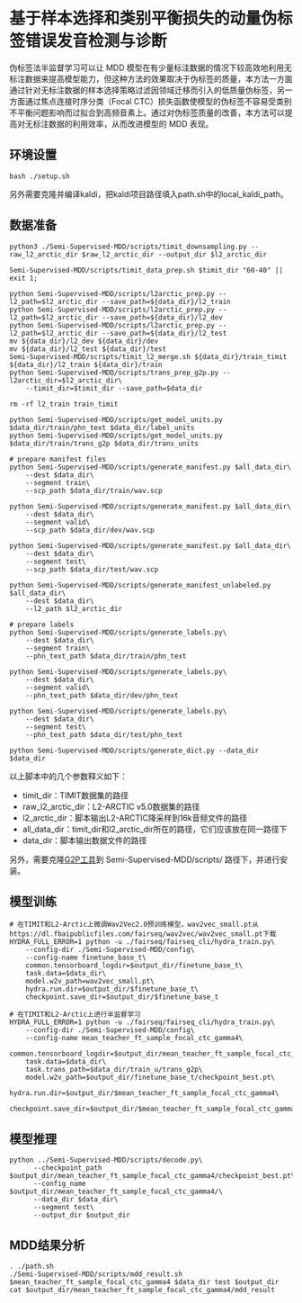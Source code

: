 # 基于样本选择和类别平衡损失的动量伪标签错误发音检测与诊断

伪标签法半监督学习可以让 MDD 模型在有少量标注数据的情况下较高效地利用无标注数据来提高模型能力，但这种方法的效果取决于伪标签的质量，本方法一方面通过针对无标注数据的样本选择策略过滤因领域迁移而引入的低质量伪标签，另一方面通过焦点连接时序分类（Focal CTC）损失函数使模型的伪标签不容易受类别不平衡问题影响而过拟合到高频音素上。通过对伪标签质量的改善，本方法可以提高对无标注数据的利用效率，从而改进模型的 MDD 表现。

## 环境设置

```shell
bash ./setup.sh
```

另外需要克隆并编译kaldi，把kaldi项目路径填入path.sh中的local_kaldi_path。

## 数据准备

```shell
python3 ./Semi-Supervised-MDD/scripts/timit_downsampling.py --raw_l2_arctic_dir $raw_l2_arctic_dir --output_dir $l2_arctic_dir

Semi-Supervised-MDD/scripts/timit_data_prep.sh $timit_dir "60-40" || exit 1;

python Semi-Supervised-MDD/scripts/l2arctic_prep.py --l2_path=$l2_arctic_dir --save_path=${data_dir}/l2_train  
python Semi-Supervised-MDD/scripts/l2arctic_prep.py --l2_path=$l2_arctic_dir --save_path=${data_dir}/l2_dev  
python Semi-Supervised-MDD/scripts/l2arctic_prep.py --l2_path=$l2_arctic_dir --save_path=${data_dir}/l2_test
mv ${data_dir}/l2_dev ${data_dir}/dev  
mv ${data_dir}/l2_test ${data_dir}/test
Semi-Supervised-MDD/scripts/timit_l2_merge.sh ${data_dir}/train_timit ${data_dir}/l2_train ${data_dir}/train
python Semi-Supervised-MDD/scripts/trans_prep_g2p.py --l2arctic_dir=$l2_arctic_dir\
    --timit_dir=$timit_dir --save_path=$data_dir

rm -rf l2_train train_timit

python Semi-Supervised-MDD/scripts/get_model_units.py $data_dir/train/phn_text $data_dir/label_units
python Semi-Supervised-MDD/scripts/get_model_units.py $data_dir/train/trans_g2p $data_dir/trans_units

# prepare manifest files
python Semi-Supervised-MDD/scripts/generate_manifest.py $all_data_dir\
    --dest $data_dir\
    --segment train\
    --scp_path $data_dir/train/wav.scp

python Semi-Supervised-MDD/scripts/generate_manifest.py $all_data_dir\
    --dest $data_dir\
    --segment valid\
    --scp_path $data_dir/dev/wav.scp

python Semi-Supervised-MDD/scripts/generate_manifest.py $all_data_dir\
    --dest $data_dir\
    --segment test\
    --scp_path $data_dir/test/wav.scp

python Semi-Supervised-MDD/scripts/generate_manifest_unlabeled.py $all_data_dir\
    --dest $data_dir\
    --l2_path $l2_arctic_dir

# prepare labels
python Semi-Supervised-MDD/scripts/generate_labels.py\
    --dest $data_dir\
    --segment train\
    --phn_text_path $data_dir/train/phn_text

python Semi-Supervised-MDD/scripts/generate_labels.py\
    --dest $data_dir\
    --segment valid\
    --phn_text_path $data_dir/dev/phn_text

python Semi-Supervised-MDD/scripts/generate_labels.py\
    --dest $data_dir\
    --segment test\
    --phn_text_path $data_dir/test/phn_text

python Semi-Supervised-MDD/scripts/generate_dict.py --data_dir $data_dir
```

以上脚本中的几个参数释义如下：

- timit_dir：TIMIT数据集的路径
- raw_l2_arctic_dir：L2-ARCTIC v5.0数据集的路径
- l2_arctic_dir：脚本输出L2-ARCTIC降采样到16k音频文件的路径
- all_data_dir：timit_dir和l2_arctic_dir所在的路径，它们应该放在同一路径下
- data_dir：脚本输出数据文件的路径

另外，需要克隆[G2P工具](https://github.com/petronny/g2p)到 Semi-Supervised-MDD/scripts/ 路径下，并进行安装。

## 模型训练

```shell
# 在TIMIT和L2-Arctic上微调Wav2Vec2.0预训练模型，wav2vec_small.pt从https://dl.fbaipublicfiles.com/fairseq/wav2vec/wav2vec_small.pt下载
HYDRA_FULL_ERROR=1 python -u ./fairseq/fairseq_cli/hydra_train.py\
    --config-dir ./Semi-Supervised-MDD/config\
    --config-name finetune_base_t\
    common.tensorboard_logdir=$output_dir/finetune_base_t\
    task.data=$data_dir\
    model.w2v_path=wav2vec_small.pt\
    hydra.run.dir=$output_dir/$finetune_base_t\
    checkpoint.save_dir=$output_dir/$finetune_base_t

# 在TIMIT和L2-Arctic上进行半监督学习
HYDRA_FULL_ERROR=1 python -u ./fairseq/fairseq_cli/hydra_train.py\
    --config-dir ./Semi-Supervised-MDD/config\
    --config-name mean_teacher_ft_sample_focal_ctc_gamma4\
    common.tensorboard_logdir=$output_dir/mean_teacher_ft_sample_focal_ctc_gamma4\
    task.data=$data_dir\
    task.trans_path=$data_dir/train_u/trans_g2p\
    model.w2v_path=$output_dir/finetune_base_t/checkpoint_best.pt\
    hydra.run.dir=$output_dir/$mean_teacher_ft_sample_focal_ctc_gamma4\
    checkpoint.save_dir=$output_dir/$mean_teacher_ft_sample_focal_ctc_gamma4
```

## 模型推理

```shell
python ../Semi-Supervised-MDD/scripts/decode.py\
      --checkpoint_path $output_dir/mean_teacher_ft_sample_focal_ctc_gamma4/checkpoint_best.pt\
      --config_name $output_dir/mean_teacher_ft_sample_focal_ctc_gamma4/\
      --data_dir $data_dir\
      --segment test\
      --output_dir $output_dir
```

## MDD结果分析

```shell
. ./path.sh
./Semi-Supervised-MDD/scripts/mdd_result.sh $mean_teacher_ft_sample_focal_ctc_gamma4 $data_dir test $output_dir
cat $output_dir/mean_teacher_ft_sample_focal_ctc_gamma4/mdd_result
```
